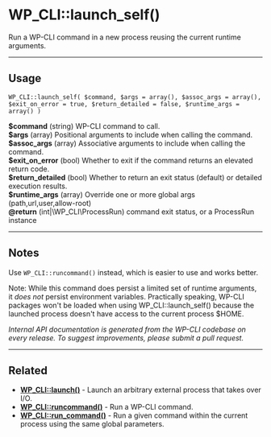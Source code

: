 # WP_CLI::launch_self()

Run a WP-CLI command in a new process reusing the current runtime arguments.

***

## Usage

    WP_CLI::launch_self( $command, $args = array(), $assoc_args = array(), $exit_on_error = true, $return_detailed = false, $runtime_args = array() )

<div>
<strong>$command</strong> (string) WP-CLI command to call.<br />
<strong>$args</strong> (array) Positional arguments to include when calling the command.<br />
<strong>$assoc_args</strong> (array) Associative arguments to include when calling the command.<br />
<strong>$exit_on_error</strong> (bool) Whether to exit if the command returns an elevated return code.<br />
<strong>$return_detailed</strong> (bool) Whether to return an exit status (default) or detailed execution results.<br />
<strong>$runtime_args</strong> (array) Override one or more global args (path,url,user,allow-root)<br />
<strong>@return</strong> (int|\WP_CLI\ProcessRun) command exit status, or a ProcessRun instance<br />
</div>


***

## Notes

Use `WP_CLI::runcommand()` instead, which is easier to use and works better.

Note: While this command does persist a limited set of runtime arguments,
it *does not* persist environment variables. Practically speaking, WP-CLI
packages won't be loaded when using WP_CLI::launch_self() because the
launched process doesn't have access to the current process $HOME.


*Internal API documentation is generated from the WP-CLI codebase on every release. To suggest improvements, please submit a pull request.*


***

## Related

<ul>



<li><strong><a href="https://make.wordpress.org/cli/handbook/internal-api/wp-cli-launch/">WP_CLI::launch()</a></strong> - Launch an arbitrary external process that takes over I/O.</li>


<li><strong><a href="https://make.wordpress.org/cli/handbook/internal-api/wp-cli-runcommand/">WP_CLI::runcommand()</a></strong> - Run a WP-CLI command.</li>


<li><strong><a href="https://make.wordpress.org/cli/handbook/internal-api/wp-cli-run-command/">WP_CLI::run_command()</a></strong> - Run a given command within the current process using the same global parameters.</li>



</ul>


